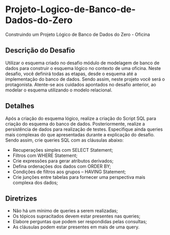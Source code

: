 # Projeto-Logico-de-Banco-de-Dados-do-Zero
 Construindo um Projeto Lógico de Banco de Dados do Zero - Oficina
## Descrição do Desafio
Utilizar o esquema criado no desafio módulo de modelagem de banco de dados para construir o esquema lógico no contexto de uma oficina. Neste desafio, você definirá todas as etapas, desde o esquema até a implementação do banco de dados. Sendo assim, neste projeto você será o protagonista. Atente-se aos cuidados apontados no desafio anterior, ao modelar o esquema utilizando o modelo relacional.
## Detalhes
Após a criação do esquema lógico, realize a criação do Script SQL para criação do esquema do banco de dados. Posteriormente, realize a persistência de dados para realização de testes. Especifique ainda queries mais complexas do que apresentadas durante a explicação do desafio. Sendo assim, crie queries SQL com as cláusulas abaixo:

 -  Recuperações simples com SELECT Statement;
 -  Filtros com WHERE Statement;
 -  Crie expressões para gerar atributos derivados;
 -  Defina ordenações dos dados com ORDER BY;
 -  Condições de filtros aos grupos – HAVING Statement;
 - Crie junções entre tabelas para fornecer uma perspectiva mais complexa dos dados;

## Diretrizes
 -  Não há um mínimo de queries a serem realizadas;
 -  Os tópicos supracitados devem estar presentes nas queries;
 -  Elabore perguntas que podem ser respondidas pelas consultas;
 -  As cláusulas podem estar presentes em mais de uma query.
